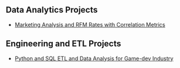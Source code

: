## Data Analytics Projects

* <a href="https://borisyalcin.github.io/marketing-rfm-analysis/"> Marketing Analysis and RFM Rates with Correlation Metrics </a>

## Engineering and ETL Projects

* <a href="https://borisyalcin.github.io/data-cleaning/"> Python and SQL ETL and Data Analysis for Game-dev Industry </a>
